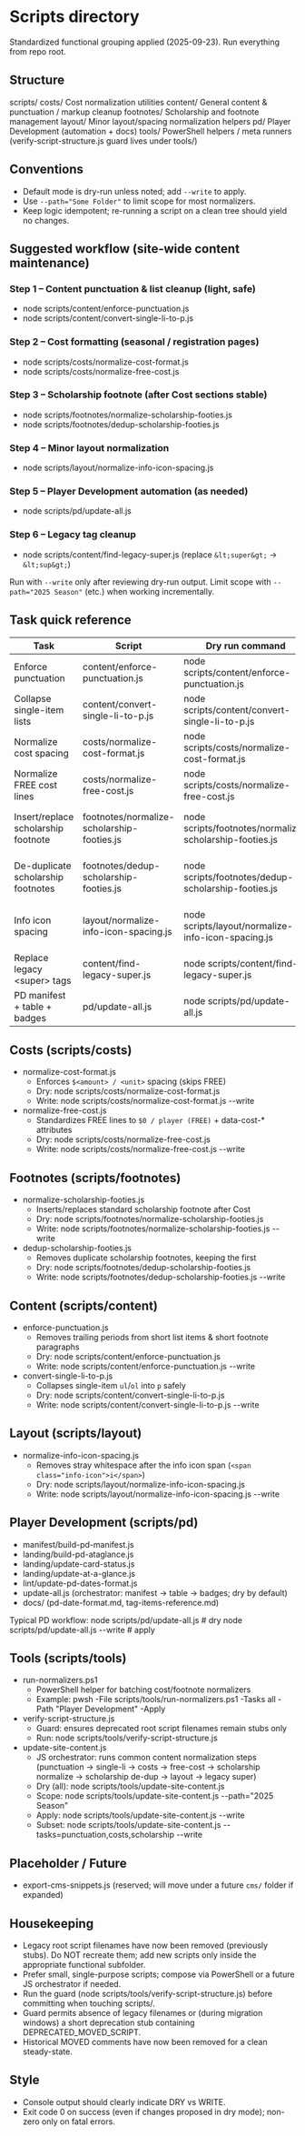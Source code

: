 # Scripts directory

Standardized functional grouping applied (2025-09-23). Run everything from repo root.

## Structure

scripts/
  costs/                Cost normalization utilities
  content/              General content & punctuation / markup cleanup
  footnotes/            Scholarship and footnote management
  layout/               Minor layout/spacing normalization helpers
  pd/                   Player Development (automation + docs)
  tools/                PowerShell helpers / meta runners
  (verify-script-structure.js guard lives under tools/)

## Conventions

- Default mode is dry-run unless noted; add `--write` to apply.
- Use `--path="Some Folder"` to limit scope for most normalizers.
- Keep logic idempotent; re-running a script on a clean tree should yield no changes.

## Suggested workflow (site-wide content maintenance)

### Step 1 – Content punctuation & list cleanup (light, safe)

- node scripts/content/enforce-punctuation.js
- node scripts/content/convert-single-li-to-p.js

### Step 2 – Cost formatting (seasonal / registration pages)

- node scripts/costs/normalize-cost-format.js
- node scripts/costs/normalize-free-cost.js

### Step 3 – Scholarship footnote (after Cost sections stable)

- node scripts/footnotes/normalize-scholarship-footies.js
- node scripts/footnotes/dedup-scholarship-footies.js

### Step 4 – Minor layout normalization

- node scripts/layout/normalize-info-icon-spacing.js

### Step 5 – Player Development automation (as needed)

- node scripts/pd/update-all.js

### Step 6 – Legacy tag cleanup

- node scripts/content/find-legacy-super.js (replace `&lt;super&gt;` → `&lt;sup&gt;`)

Run with `--write` only after reviewing dry-run output. Limit scope with `--path="2025 Season"` (etc.) when working incrementally.

## Task quick reference

| Task | Script | Dry run command | Apply command |
| ---- | ------ | --------------- | ------------- |
| Enforce punctuation | content/enforce-punctuation.js | node scripts/content/enforce-punctuation.js | node scripts/content/enforce-punctuation.js --write |
| Collapse single-item lists | content/convert-single-li-to-p.js | node scripts/content/convert-single-li-to-p.js | node scripts/content/convert-single-li-to-p.js --write |
| Normalize cost spacing | costs/normalize-cost-format.js | node scripts/costs/normalize-cost-format.js | node scripts/costs/normalize-cost-format.js --write |
| Normalize FREE cost lines | costs/normalize-free-cost.js | node scripts/costs/normalize-free-cost.js | node scripts/costs/normalize-free-cost.js --write |
| Insert/replace scholarship footnote | footnotes/normalize-scholarship-footies.js | node scripts/footnotes/normalize-scholarship-footies.js | node scripts/footnotes/normalize-scholarship-footies.js --write |
| De-duplicate scholarship footnotes | footnotes/dedup-scholarship-footies.js | node scripts/footnotes/dedup-scholarship-footies.js | node scripts/footnotes/dedup-scholarship-footies.js --write |
| Info icon spacing | layout/normalize-info-icon-spacing.js | node scripts/layout/normalize-info-icon-spacing.js | node scripts/layout/normalize-info-icon-spacing.js --write |
| Replace legacy &lt;super&gt; tags | content/find-legacy-super.js | node scripts/content/find-legacy-super.js | node scripts/content/find-legacy-super.js --write |
| PD manifest + table + badges | pd/update-all.js | node scripts/pd/update-all.js | node scripts/pd/update-all.js --write |

## Costs (scripts/costs)

- normalize-cost-format.js
  - Enforces `$<amount> / <unit>` spacing (skips FREE)
  - Dry: node scripts/costs/normalize-cost-format.js
  - Write: node scripts/costs/normalize-cost-format.js --write
- normalize-free-cost.js
  - Standardizes FREE lines to `$0 / player (FREE)` + data-cost-* attributes
  - Dry: node scripts/costs/normalize-free-cost.js
  - Write: node scripts/costs/normalize-free-cost.js --write

## Footnotes (scripts/footnotes)

- normalize-scholarship-footies.js
  - Inserts/replaces standard scholarship footnote after Cost
  - Dry: node scripts/footnotes/normalize-scholarship-footies.js
  - Write: node scripts/footnotes/normalize-scholarship-footies.js --write
- dedup-scholarship-footies.js
  - Removes duplicate scholarship footnotes, keeping the first
  - Dry: node scripts/footnotes/dedup-scholarship-footies.js
  - Write: node scripts/footnotes/dedup-scholarship-footies.js --write

## Content (scripts/content)

- enforce-punctuation.js
  - Removes trailing periods from short list items & short footnote paragraphs
  - Dry: node scripts/content/enforce-punctuation.js
  - Write: node scripts/content/enforce-punctuation.js --write
- convert-single-li-to-p.js
  - Collapses single-item `ul`/`ol` into `p` safely
  - Dry: node scripts/content/convert-single-li-to-p.js
  - Write: node scripts/content/convert-single-li-to-p.js --write

## Layout (scripts/layout)

- normalize-info-icon-spacing.js
  - Removes stray whitespace after the info icon span (`<span class="info-icon">i</span>`)
  - Dry: node scripts/layout/normalize-info-icon-spacing.js
  - Write: node scripts/layout/normalize-info-icon-spacing.js --write

## Player Development (scripts/pd)

- manifest/build-pd-manifest.js
- landing/build-pd-ataglance.js
- landing/update-card-status.js
- landing/update-at-a-glance.js
- lint/update-pd-dates-format.js
- update-all.js (orchestrator: manifest → table → badges; dry by default)
- docs/ (pd-date-format.md, tag-items-reference.md)

Typical PD workflow:
  node scripts/pd/update-all.js         # dry
  node scripts/pd/update-all.js --write # apply

## Tools (scripts/tools)

- run-normalizers.ps1
  - PowerShell helper for batching cost/footnote normalizers
  - Example: pwsh -File scripts/tools/run-normalizers.ps1 -Tasks all -Path "Player Development" -Apply
- verify-script-structure.js
  - Guard: ensures deprecated root script filenames remain stubs only
  - Run: node scripts/tools/verify-script-structure.js
- update-site-content.js
  - JS orchestrator: runs common content normalization steps (punctuation → single-li → costs → free-cost → scholarship normalize → scholarship de-dup → layout → legacy super)
  - Dry (all): node scripts/tools/update-site-content.js
  - Scope: node scripts/tools/update-site-content.js --path="2025 Season"
  - Apply: node scripts/tools/update-site-content.js --write
  - Subset: node scripts/tools/update-site-content.js --tasks=punctuation,costs,scholarship --write

## Placeholder / Future

- export-cms-snippets.js (reserved; will move under a future `cms/` folder if expanded)

## Housekeeping

- Legacy root script filenames have now been removed (previously stubs). Do NOT recreate them; add new scripts only inside the appropriate functional subfolder.
- Prefer small, single-purpose scripts; compose via PowerShell or a future JS orchestrator if needed.
- Run the guard (node scripts/tools/verify-script-structure.js) before committing when touching scripts/.
- Guard permits absence of legacy filenames or (during migration windows) a short deprecation stub containing DEPRECATED_MOVED_SCRIPT.
- Historical MOVED comments have now been removed for a clean steady-state.

## Style

- Console output should clearly indicate DRY vs WRITE.
- Exit code 0 on success (even if changes proposed in dry mode); non-zero only on fatal errors.
